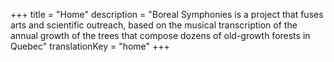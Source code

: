 +++
title = "Home"
description =  "Boreal Symphonies is a project that fuses arts and scientific outreach, based on the musical transcription of the annual growth of the trees that compose dozens of old-growth forests in Quebec"
translationKey = "home"
+++
